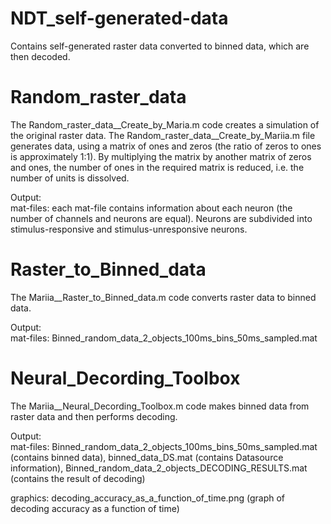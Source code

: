 # NDT_self-generated-data
Contains self-generated raster data converted to binned data, which are then decoded.


# Random_raster_data
The Random_raster_data__Create_by_Maria.m code creates a simulation of the original raster data. 
The Random_raster_data__Create_by_Mariia.m file generates data, using a matrix of ones and zeros (the ratio of zeros to ones is approximately 1:1). 
By multiplying the matrix by another matrix of zeros and ones, the number of ones in the required matrix is reduced, i.e. the number of units is dissolved.

Output:                                                                           
mat-files: each mat-file contains information about each neuron (the number of channels and neurons are equal). 
Neurons are subdivided into stimulus-responsive and stimulus-unresponsive neurons. 


# Raster_to_Binned_data
The Mariia__Raster_to_Binned_data.m code converts raster data to binned data. 

Output:                                                                        
mat-files: Binned_random_data_2_objects_100ms_bins_50ms_sampled.mat 


# Neural_Decording_Toolbox
The Mariia__Neural_Decording_Toolbox.m code makes binned data from raster data and then performs decoding. 

Output:                                                                        
mat-files: 
Binned_random_data_2_objects_100ms_bins_50ms_sampled.mat (contains binned data),
binned_data_DS.mat (contains Datasource information), 
Binned_random_data_2_objects_DECODING_RESULTS.mat (contains the result of decoding)

graphics: 
decoding_accuracy_as_a_function_of_time.png (graph of decoding accuracy as a function of time) 
